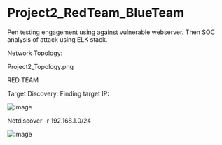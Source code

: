 # Project2_RedTeam_BlueTeam
Pen testing engagement using against vulnerable webserver. Then SOC analysis of attack using ELK stack. 

Network Topology:

Project2_Topology.png

RED TEAM 

Target Discovery:
Finding target IP:

![image](https://user-images.githubusercontent.com/77931754/125493650-8cf10a1b-6490-48e4-ba87-8f2bb9aeda20.png)

Netdiscover -r 192.168.1.0/24

![image](https://user-images.githubusercontent.com/77931754/125493852-6584dcf1-2a6e-40fc-b0cd-4340b900d048.png)
